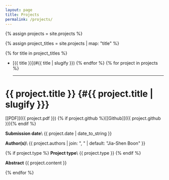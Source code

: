 ```yaml
---
layout: page
title: Projects
permalink: /projects/
---
```


<!-- {% assign projects = site.projects | sort: 'date' | reverse %}
 -->
{% assign projects = site.projects %}

{% assign project_titles = site.projects | map: "title" %}

{% for title in project_titles %}
* [{{ title }}](#{{ title | slugify }}) {% endfor %}
{% for project in projects %}

  ***

# {{ project.title }} {#{{ project.title | slugify }}}

[[PDF]]({{ project.pdf }})
{% if project.github %}[[Github]]({{ project.github }}){% endif %}

  __Submission date__\\
  {{ project.date | date_to_string }}

  __Author(s)__\\
  {{ project.authors | join: ", " | default: "Jia-Shen Boon" }}

  {% if project.type %}
  __Project type__\\
  {{ project.type }}
  {% endif %}

  __Abstract__
  {{ project.content }}

{% endfor %}